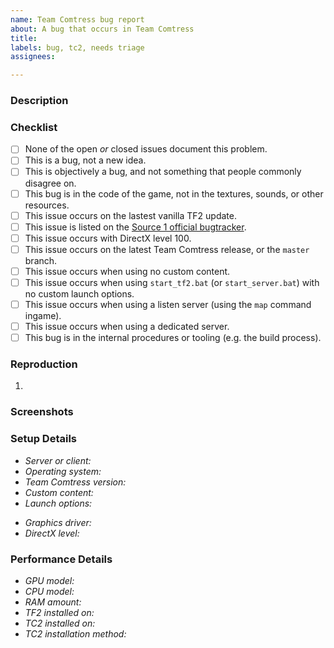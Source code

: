 ```yaml
---
name: Team Comtress bug report
about: A bug that occurs in Team Comtress
title:
labels: bug, tc2, needs triage
assignees:

---
```


### Description
<!--
A clear and concise description of what the bug is
-->

### Checklist
<!-- You do not have to answer "yes" to all of these to open an issue -->
- [ ] None of the open *or* closed issues document this problem.
- [ ] This is a bug, not a new idea.
- [ ] This is objectively a bug, and not something that people commonly disagree on.
- [ ] This bug is in the code of the game, not in the textures, sounds, or other resources.
- [ ] This issue occurs on the lastest vanilla TF2 update.
- [ ] This issue is listed on the [Source 1 official bugtracker](https://github.com/ValveSoftware/Source-1-Games/issues).
- [ ] This issue occurs with DirectX level 100.
- [ ] This issue occurs on the latest Team Comtress release, or the `master` branch.
- [ ] This issue occurs when using no custom content.
- [ ] This issue occurs when using `start_tf2.bat` (or `start_server.bat`) with no custom launch options.
- [ ] This issue occurs when using a listen server (using the `map` command ingame).
- [ ] This issue occurs when using a dedicated server.
- [ ] This bug is in the internal procedures or tooling (e.g. the build process).

### Reproduction
<!--
The steps to recreate the bug.
Bugs that cannot be recreated are extremely unlikely to receive a fix
-->
1.

### Screenshots
<!-- Add screenshots to help explain your problem -->

### Setup Details
- *Server or client:* <!-- Did you observe this issue from the game client, or by running a dedicated server? -->
- *Operating system:* <!-- Specify a version e.g. Windows 10, Mac OS X Catalina, or `uname -rv` output -->
- *Team Comtress version:* <!-- Release version number or commit id -->
- *Custom content:* <!-- Any 3rd-party content, including config files -->
- *Launch options:* <!-- If not using start_tf2.bat, specify a list of options -->
<!-- For graphics-related issues: -->
- *Graphics driver:* <!-- Specify a version. This is especially important on Linux -->
- *DirectX level:* <!-- This will be different if you set dxlevel in vanilla TF2 -->

### Performance Details
<!-- Fill this out for performance-related issues -->
- *GPU model:* <!-- Example: NVIDIA GTX 2070 Super -->
- *CPU model:* <!-- Example: AMD RYZEN 3600X -->
- *RAM amount:* <!-- Example: 32GB -->
- *TF2 installed on:* <!-- HDD or SSD. Leave empty if not yet tested with vanilla TF2 -->
- *TC2 installed on:* <!-- HDD or SSD -->
- *TC2 installation method:* <!-- Basic or Advanced (if you do not know what this means, put Basic) -->
